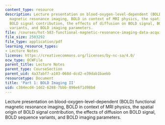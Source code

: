 ```yaml
---
content_type: resource
description: Lecture presentation on blood-oxygen-level-dependent (BOLD) functional
  magnetic resonance imaging, BOLD in context of MRI physics, the spatial origin of
  BOLD signal contribution, the effects of diffusion on BOLD signal, BOLD sequence
  variants, and BOLD imaging parameters.
file: /courses/hst-583-functional-magnetic-resonance-imaging-data-acquisition-and-analysis-fall-2008/c384ecd41dd262887bbb896e6f1d98bd_1022_bol_physl4.pdf
file_size: 2503292
file_type: application/pdf
learning_resource_types:
- Lecture Notes
license: https://creativecommons.org/licenses/by-nc-sa/4.0/
ocw_type: OCWFile
parent_title: Lecture Notes
parent_type: CourseSection
parent_uid: 4a37abf7-a103-068d-dcd2-e39dab1baebb
resourcetype: Document
title: 'Part 1: BOLD Imaging II'
uid: c384ecd4-1dd2-6288-7bbb-896e6f1d98bd
---
```

Lecture presentation on blood-oxygen-level-dependent (BOLD) functional magnetic resonance imaging, BOLD in context of MRI physics, the spatial origin of BOLD signal contribution, the effects of diffusion on BOLD signal, BOLD sequence variants, and BOLD imaging parameters.